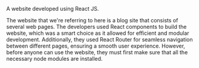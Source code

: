 A website  developed using React JS.

The website that we're referring to here is a blog site that consists of several web pages. The developers used React components to build the website, which was a smart choice as it allowed for efficient and modular development. Additionally, they used React Router for seamless navigation between different pages, ensuring a smooth user experience. However, before anyone can use the website, they must first make sure that all the necessary node modules are installed.
